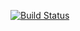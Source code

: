 [![Build Status](https://app.bitrise.io/app/f7006fa5-02a7-4159-b260-f0cead7c1972/status.svg?token=BA9oHluvkUBoXXwLyS8MVw&branch=main)](https://app.bitrise.io/app/f7006fa5-02a7-4159-b260-f0cead7c1972)
